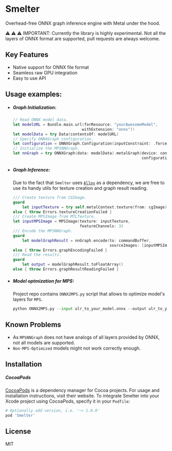 # Smelter

Overhead-free ONNX graph inference engine with Metal under the hood.

⚠️ ⚠️ ⚠️ IMPORTANT: Currently the library is highly experimental. Not all the layers of ONNX format are supported, pull requests are always welcome.

## Key Features
* Native support for ONNX file format
* Seamless raw GPU integration
* Easy to use API

## Usage examples:

* ##### Graph Initialization:
  ```swift
  // Read ONNX model data.
  let modelURL = Bundle.main.url(forResource: "yourAwesomeModel",
                                withExtension: "onnx")!
  let modelData = try Data(contentsOf: modelURL)
  // Specify ONNXGraph configuration.
  let configuration = ONNXGraph.Configuration(inputConstraint: .forceInputScale(scale: .bilinear))
  // Initialize the MPSNNGraph.
  let nnGraph = try ONNXGraph(data: modelData).metalGraph(device: context.device,
                                                          configuration: configuration)
  ```

* ##### Graph Inference:
  Due to the fact that `Smelter` uses [`Alloy`](https://github.com/s1ddok/Alloy) as a dependency, we   are free to use its handy utils for texture creation and graph result reading.
  ```swift
  /// Create texture from CGImage.
  guard
      let inputTexture = try self.metalContext.texture(from: cgImage)
  else { throw Errors.textureCreationFailed }
  /// Create MPSImage from MTLTexture.
  let inputMPSImage = MPSImage(texture: inputTexture,
                               featureChannels: 3)
  /// Encode the MPSNNGraph.
  guard
      let modelGraphResult = nnGraph.encode(to: commandBuffer,
                                            sourceImages: [inputMPSImage])
  else { throw Errors.graphEncodingFailed }
  /// Read the results.
  guard
      let output = modelGraphResult.toFloatArray()
  else { throw Errors.graphResultReadingFailed }
  ```

* ##### Model optmization for MPS:
  Project repo contains `ONNX2MPS.py` script that allows to optimize model's layers for `MPS`.
  ```python
  python ONNX2MPS.py --input ulr_to_your_model.onnx --output ulr_to_your_optimized_model.onnx
  ```

## Known Problems
* As `MPSNNGraph` does not have analogs of all layers provided by ONNX, not all models are supported.
* `Non-MPS-Optimized` models might not work correctly enough.

## Installation

##### CocoaPods

[CocoaPods](https://cocoapods.org) is a dependency manager for Cocoa projects. For usage and installation instructions, visit their website. To integrate Smelter into your Xcode project using CocoaPods, specify it in your `Podfile`:

```ruby
# Optionally add version, i.e. '~> 1.0.0'
pod 'Smelter'
```

## License

MIT
